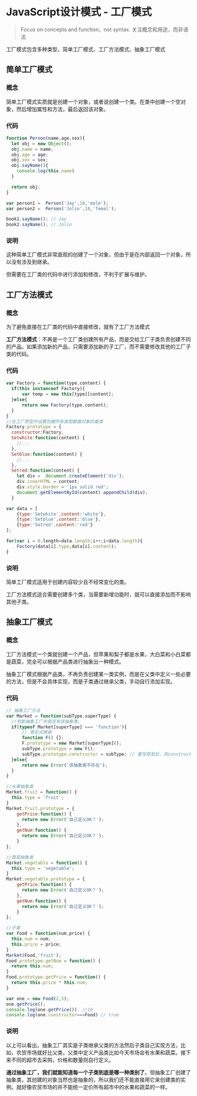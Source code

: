 # JavaScript设计模式 - 工厂模式

> Focus on concepts and function，not syntax. 关注概念和用途，而非语法

工厂模式包含多种类型，简单工厂模式、工厂方法模式、抽象工厂模式

## 简单工厂模式

### 概念

简单工厂模式实质就是创建一个对象，或者说创建一个类。在类中创建一个空对象，然后增加属性和方法，最后返回该对象。

### 代码

```javascript
function Person(name,age,sex){
  let obj = new Object();
  obj.name = name;
  obj.age = age;
  obj.sex = sex;
  obj.sayName(){
    console.log(this.name)
  }

  return obj;
}

var person1 =  Person('Jay',18,'male');
var person2 =  Person('Jolin',18,'femal');

book1.sayName(); // Jay
book2.sayName(); // Jolin
```

### 说明

这种简单工厂模式非常直观的创建了一个对象，但由于是在内部返回一个对象，所以没有涉及到继承。

但需要在工厂类的代码中进行添加和修改，不利于扩展与维护。

## 工厂方法模式

### 概念

为了避免直接在工厂类的代码中直接修改，就有了工厂方法模式


**工厂方法模式**：不再是一个工厂类创建所有产品，而是交给工厂子类负责创建不同的产品。如果添加新的产品，只需要添加新的子工厂，而不需要修改其他的工厂子类的代码。

### 代码

```javascript
var Factory = function(type,content) {
  if(this instanceof Factory){
      var temp = new this[type][content];
  }else{
      return new Factory(type,content);
  }
}
//在工厂原型中设置创建所有类型数据对象的基类
Factory.prototype = {
  constructor:Factory,
  Setwhite:function(content) {
    //...
  },
  Setblue:function(content) {
    //...
  },
  Setred:function(content) {
    let div =  document.createElement('div');
    div.innerHTML = content;
    div.style.border = '1px solid red';
    document.getElementById(content).appendChild(div);   
  }

var data = [
    {type:'Setwhite',content:'white'},
    {type:'Setblue',content:'blue'},
    {type:'Setred',content:'red'}
];

for(var i = 0,length=data.length;i++;i<data.length){
    Factory(data[i].type,data[i].content);
}
```

### 说明

简单工厂模式适用于创建内容较少且不经常变化的类。

工厂方法模式适合需要创建多个类，当需要新增功能时，就可以直接添加而不影响其他子类。

## 抽象工厂模式

### 概念

工厂方法模式一个类就创建一个产品，但苹果和梨子都是水果，大白菜和小白菜都是蔬菜，完全可以根据产品类进行抽象出一种模式。

抽象工厂模式根据产品类，不再负责创建某一类实例，而是在父类中定义一些必要的方法，但是不会具体实现，而是子类通过继承父类，手动自行添加实现。

### 代码

```javascript
// 抽象工厂方法
var Market = function(subType,superType) {
  //判断抽象工厂中是否有该抽象类, 
  if(typeof Market[superType] === 'function'){
      // 寄生式继承
      function F() {};
      F.prototype = new Market[superType]();
      subType.prototype = new F();
      subType.prototype.constructor = subType; // 重写原型后，将constructor重新指回去
  }else{
      return new Error('该抽象类不存在');
  }
}

//水果抽象类
Market.fruit = function() {
  this.type = 'fruit';
}
Market.fruit.prototype = {
    getPrice:function() {
      return new Error('自己定义OK？');
    },
    getNum:function() {
      return new Error('自己定义OK？');
    }
};

//蔬菜抽象类
Market.vegetable = function() {
  this.type = 'vegetable';
}
Market.vegetable.prototype = {
    getPrice:function() {
      return new Error('自己定义OK？');
    },
    getNum:function() {
      return new Error('自己定义OK？');
    }
};

//子类
var Food = function(num,price) {
  this.num = num;
  this.price = price;
}
Market(Food,'fruit');
Food.prototype.getNum = function() {
  return this.num;
}
Food.prototype.getPrice = function() {
  return this.price * this.num;
}

var one = new Food(2,5);
one.getPrice();
console.log(one.getPrice())  //10
console.log(one.constructor===Food) // true
```

### 说明

以上可以看出，抽象工厂其实是子类继承父类的方法然后子类自己实现方法，比如，农贸市场就好比父类，父类中定义产品类比如今天市场会有水果和蔬菜。接下来不同的超市去采购，价格和数量则自行定义。

**通过抽象工厂，我们就能知道每一个子类到底是哪一种类别了**。但抽象工厂创建了抽象类，其创建的对象当然也是抽象的，所以我们还不能直接用它来创建类的实例。就好像农贸市场的并不能统一定价所有超市中的水果和蔬菜的一样。




